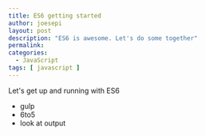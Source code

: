 ```yaml
---
title: ES6 getting started
author: joesepi
layout: post
description: "ES6 is awesome. Let's do some together"
permalink:
categories:
  - JavaScript
tags: [ javascript ]
---
```


Let's get up and running with ES6

- gulp
- 6to5
- look at output
